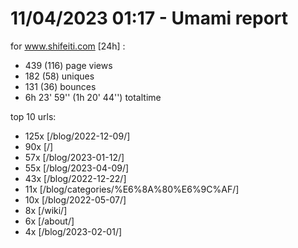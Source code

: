 # 11/04/2023 01:17 - Umami report
for www.shifeiti.com [24h] :

 - 439 (116) page views
 - 182 (58) uniques
 - 131 (36) bounces
 - 6h 23' 59'' (1h 20' 44'') totaltime


top 10 urls:
 - 125x [/blog/2022-12-09/]
 - 90x [/]
 - 57x [/blog/2023-01-12/]
 - 55x [/blog/2023-04-09/]
 - 43x [/blog/2022-12-22/]
 - 11x [/blog/categories/%E6%8A%80%E6%9C%AF/]
 - 10x [/blog/2022-05-07/]
 - 8x [/wiki/]
 - 6x [/about/]
 - 4x [/blog/2023-02-01/]


